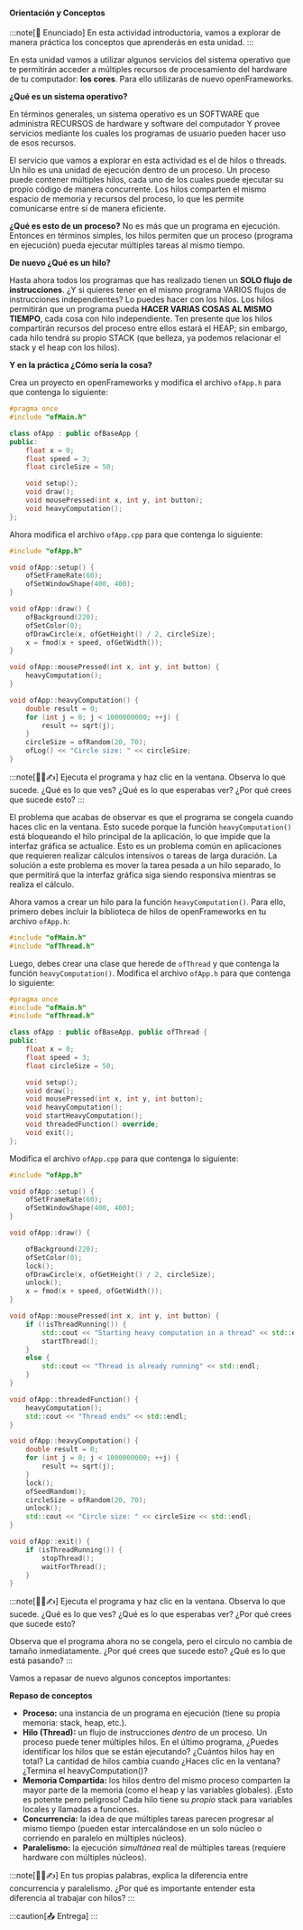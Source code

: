 #### Orientación y Conceptos

:::note[🎯 Enunciado]
En esta actividad introductoria, vamos a explorar de manera práctica los conceptos que aprenderás en esta unidad. 
:::

En esta unidad vamos a utilizar algunos servicios del sistema operativo que te permitirán acceder a múltiples 
recursos de procesamiento del hardware de tu computador: **los cores**. Para ello utilizarás de nuevo openFrameworks.

**¿Qué es un sistema operativo?**

En términos generales, un sistema operativo es un SOFTWARE que administra RECURSOS de hardware y software del computador Y provee servicios mediante los cuales los programas de usuario pueden hacer uso de esos recursos.

El servicio que vamos a explorar en esta actividad es el de hilos o threads. Un hilo es una unidad de ejecución dentro de un proceso. Un proceso puede contener múltiples hilos, cada uno de los cuales puede ejecutar su propio código de manera concurrente. Los hilos comparten el mismo espacio de memoria y recursos del proceso, lo que les permite comunicarse entre sí de manera eficiente.

**¿Qué es esto de un proceso?** No es más que un programa en ejecución. Entonces en términos simples, los hilos permiten que 
un proceso (programa en ejecución) pueda ejecutar múltiples tareas al mismo tiempo.

**De nuevo ¿Qué es un hilo?** 

Hasta ahora todos los programas que has realizado tienen un **SOLO flujo de instrucciones**. ¿Y si quieres tener en el mismo programa VARIOS flujos de instrucciones independientes? Lo puedes hacer con los hilos. Los hilos permitirán que un programa pueda **HACER VARIAS COSAS AL MISMO TIEMPO**, cada cosa con hilo independiente. Ten presente que los hilos compartirán recursos del proceso entre ellos estará el HEAP; sin embargo, cada hilo tendrá su propio STACK (que belleza, ya podemos relacionar el stack y el heap con los hilos).

**Y en la práctica ¿Cómo sería la cosa?**

Crea un proyecto en openFrameworks y modifica el archivo `ofApp.h` para que contenga lo siguiente:

```cpp
#pragma once
#include "ofMain.h"

class ofApp : public ofBaseApp {
public:
    float x = 0;
    float speed = 3;
    float circleSize = 50;

    void setup();
    void draw();
    void mousePressed(int x, int y, int button);
    void heavyComputation();
};

```

Ahora modifica el archivo `ofApp.cpp` para que contenga lo siguiente:

```cpp
#include "ofApp.h"

void ofApp::setup() {
    ofSetFrameRate(60);
    ofSetWindowShape(400, 400);
}

void ofApp::draw() {
    ofBackground(220);
    ofSetColor(0);
    ofDrawCircle(x, ofGetHeight() / 2, circleSize);
    x = fmod(x + speed, ofGetWidth());
}

void ofApp::mousePressed(int x, int y, int button) {
    heavyComputation();
}

void ofApp::heavyComputation() {
    double result = 0;
    for (int j = 0; j < 1000000000; ++j) {
        result += sqrt(j);
    }
    circleSize = ofRandom(20, 70);
    ofLog() << "Circle size: " << circleSize;
}
```

:::note[🧐🧪✍️]
Ejecuta el programa y haz clic en la ventana. Observa lo que sucede. ¿Qué es lo que ves? ¿Qué es lo que esperabas ver? ¿Por qué crees que sucede esto?
:::

El problema que acabas de observar es que el programa se congela cuando haces clic en la ventana. Esto sucede porque la función `heavyComputation()` está bloqueando el hilo principal de la aplicación, lo que impide que la interfaz gráfica se actualice.
Esto es un problema común en aplicaciones que requieren realizar cálculos intensivos o tareas de larga duración. La solución a este problema es mover la tarea pesada a un hilo separado, lo que permitirá que la interfaz gráfica siga siendo responsiva mientras se realiza el cálculo.

Ahora vamos a crear un hilo para la función `heavyComputation()`. Para ello, primero debes incluir la biblioteca de hilos de openFrameworks en tu archivo `ofApp.h`:

```cpp
#include "ofMain.h"
#include "ofThread.h"
```
Luego, debes crear una clase que herede de `ofThread` y que contenga la función `heavyComputation()`. Modifica el archivo `ofApp.h` para que contenga lo siguiente:

```cpp
#pragma once
#include "ofMain.h"
#include "ofThread.h"

class ofApp : public ofBaseApp, public ofThread {
public:
    float x = 0;
    float speed = 3;
    float circleSize = 50;

    void setup();
    void draw();
    void mousePressed(int x, int y, int button);
    void heavyComputation();
    void startHeavyComputation();
    void threadedFunction() override;
    void exit();
};
```

Modifica el archivo `ofApp.cpp` para que contenga lo siguiente:

```cpp
#include "ofApp.h"

void ofApp::setup() {
    ofSetFrameRate(60);
    ofSetWindowShape(400, 400);
}

void ofApp::draw() {

    ofBackground(220);
    ofSetColor(0);
    lock();
    ofDrawCircle(x, ofGetHeight() / 2, circleSize);
    unlock();
    x = fmod(x + speed, ofGetWidth());
}

void ofApp::mousePressed(int x, int y, int button) {
    if (!isThreadRunning()) {
        std::cout << "Starting heavy computation in a thread" << std::endl;
        startThread();
    }
    else {
        std::cout << "Thread is already running" << std::endl;
    }
}

void ofApp::threadedFunction() {
    heavyComputation();
    std::cout << "Thread ends" << std::endl;
}

void ofApp::heavyComputation() {
    double result = 0;
    for (int j = 0; j < 1000000000; ++j) {
        result += sqrt(j);
    }
    lock();
    ofSeedRandom();
    circleSize = ofRandom(20, 70);
    unlock();
	std::cout << "Circle size: " << circleSize << std::endl;
}

void ofApp::exit() {
    if (isThreadRunning()) {
        stopThread();
        waitForThread();
    }
}

```
:::note[🧐🧪✍️]
Ejecuta el programa y haz clic en la ventana. Observa lo que sucede. ¿Qué es lo que ves? ¿Qué es lo que esperabas ver? ¿Por qué crees que sucede esto?

Observa que el programa ahora no se congela, pero el círculo no cambia de tamaño inmediatamente. ¿Por qué crees que sucede esto? ¿Qué es lo que está pasando?
:::

Vamos a repasar de nuevo algunos conceptos importantes:

**Repaso de conceptos**
*   **Proceso:** una instancia de un programa en ejecución (tiene su propia memoria: stack, heap, etc.).
*   **Hilo (Thread):** un flujo de instrucciones *dentro* de un proceso. Un proceso puede tener múltiples hilos. En el último 
programa, ¿Puedes identificar los hilos que se están ejecutando? ¿Cuántos hilos hay en total? La cantidad de hilos cambia 
cuando ¿Haces clic en la ventana? ¿Termina el heavyComputation()?
*   **Memoria Compartida:** los hilos dentro del mismo proceso comparten la mayor parte de la memoria (como el heap y las variables globales). ¡Esto es potente pero peligroso! Cada hilo tiene su *propio* stack para variables locales y llamadas a funciones.
*   **Concurrencia:** la idea de que múltiples tareas parecen progresar al mismo tiempo (pueden estar intercalándose en un solo núcleo o corriendo en paralelo en múltiples núcleos).
*   **Paralelismo:** la ejecución *simultánea* real de múltiples tareas (requiere hardware con múltiples núcleos).

:::note[🧐🧪✍️]
En tus propias palabras, explica la diferencia entre concurrencia y paralelismo. ¿Por qué es importante entender esta diferencia al trabajar con hilos?
:::

:::caution[📤 Entrega]
:::
